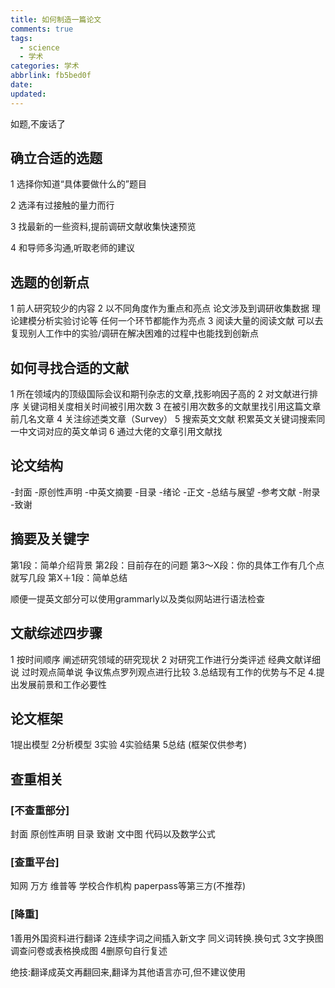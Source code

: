 ```yaml
---
title: 如何制造一篇论文
comments: true
tags:
  - science
  - 学术
categories: 学术
abbrlink: fb5bed0f
date:
updated:
---
```

如题,不废话了<!--more-->

## 确立合适的选题

1 选择你知道“具体要做什么的”题目

2 选泽有过接触的量力而行

3 找最新的一些资料,提前调研文献收集快速预览

4 和导师多沟通,听取老师的建议

## 选题的创新点

1 前人研究较少的内容
2 以不同角度作为重点和亮点
论文涉及到调研收集数据
理论建模分析实验讨论等
任何一个环节都能作为亮点
3 阅读大量的阅读文献
可以去复现别人工作中的实验/调研在解决困难的过程中也能找到创新点

## 如何寻找合适的文献

1 所在领域内的顶级国际会议和期刊杂志的文章,找影响因子高的
2 对文献进行排序 关键词相关度相关时间被引用次数
3 在被引用次数多的文献里找引用这篇文章前几名文章
4 关注综述类文章（Survey）
5 搜索英文文献
积累英文关键词搜索同一中文词对应的英文单词
6 通过大佬的文章引用文献找

## 论文结构

-封面
-原创性声明
-中英文摘要
-目录
-绪论
-正文
-总结与展望
-参考文献
-附录
-致谢

## 摘要及关键字

第1段：简单介绍背景
第2段：目前存在的问题
第3～X段：你的具体工作有几个点就写几段
第X＋1段：简单总结

顺便一提英文部分可以使用grammarly以及类似网站进行语法检查

## 文献综述四步骤

1 按时间顺序
阐述研究领域的研究现状
2 对研究工作进行分类评述
经典文献详细说
过时观点简单说
争议焦点罗列观点进行比较
3.总结现有工作的优势与不足
4.提出发展前景和工作必要性

## 论文框架

1提出模型
2分析模型
3实验
4实验结果
5总结
(框架仅供参考)

## 查重相关

### \[不查重部分]

封面
原创性声明
目录
致谢
文中图
代码以及数学公式

### \[查重平台]

知网
万方
维普等
学校合作机构
paperpass等第三方(不推荐)

### \[降重]

1善用外国资料进行翻译
2连续字词之间插入新文字
同义词转换.换句式
3文字换图
调查问卷或表格换成图
4删原句自行复述

绝技:翻译成英文再翻回来,翻译为其他语言亦可,但不建议使用
